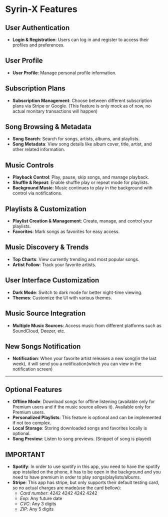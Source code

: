 # Syrin-X Features

## User Authentication
- **Login & Registration**: Users can log in and register to access their profiles and preferences.

## User Profile
- **User Profile**: Manage personal profile information.

## Subscription Plans
- **Subscription Management**: Choose between different subscription plans via Stripe or Google. (This feature is only mock as of now, no actual monitary transactions will happen)

## Song Browsing & Metadata
- **Song Search**: Search for songs, artists, albums, and playlists.
- **Song Metadata**: View song details like album cover, title, artist, and other related information.

## Music Controls
- **Playback Control**: Play, pause, skip songs, and manage playback.
- **Shuffle & Repeat**: Enable shuffle play or repeat mode for playlists.
- **Background Music**: Music continues to play in the background with control via notifications.

## Playlists & Customization
- **Playlist Creation & Management**: Create, manage, and control your playlists.
- **Favorites**: Mark songs as favorites for easy access.
  
## Music Discovery & Trends
- **Top Charts**: View currently trending and most popular songs.
- **Artist Follow**: Track your favorite artists.

## User Interface Customization
- **Dark Mode**: Switch to dark mode for better night-time viewing.
- **Themes**: Customize the UI with various themes.

## Music Source Integration
- **Multiple Music Sources**: Access music from different platforms such as SoundCloud, Deezer, etc.

## New Songs Notification
- **Notification**: When your favorite artist releases a new song(in the last week), it will send you a notification(which you can view in the notification screen)

---

## Optional Features
- **Offline Mode**: Download songs for offline listening (available only for Premium users and if the music source allows it). Available only for Premium users.
- **Personalized Playlists**: This feature is optional and can be implemented if not too complex.
- **Local Storage**: Storing downloaded songs and favorites locally is optional.
- **Song Preview**: Listen to song previews. (Snippet of song is played)

## IMPORTANT

- **Spotify**: In order to use spotify in this app, you need to have the spotify app installed on the phone, it has to be open in the background and you need to have premium in order to play songs/playlists/albums.
- **Stripe**: This app has stripe, but only supports their default testing card, so no actual charges are made(use the card bellow):
  - *Card number*: 4242 4242 4242 4242
  - *Exp*: Any future date
  - *CVC*: Any 3 digits
  - *ZIP*: Any 5 digits